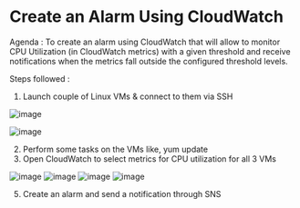# Create an Alarm Using CloudWatch


Agenda : To create an alarm using CloudWatch that will allow to monitor CPU Utilization (in CloudWatch metrics) with a given threshold and receive notifications when the metrics fall outside the configured threshold levels.

Steps followed :

1) Launch couple of Linux VMs & connect to them via SSH

![image](https://github.com/rnainani/AWSPracticeProjects/assets/25031921/9244adba-beeb-475e-aa86-52afbb20493b)

![image](https://github.com/rnainani/AWSPracticeProjects/assets/25031921/6e4ecd54-cb6b-47bb-a4fb-e28a435c0ac2)



2) Perform some tasks on the VMs like, yum update
3) Open CloudWatch to select metrics for CPU utilization for all 3 VMs

![image](https://github.com/rnainani/AWSPracticeProjects/assets/25031921/83ec743c-a30f-44c7-9c9d-b2e7761a7b4e)
![image](https://github.com/rnainani/AWSPracticeProjects/assets/25031921/19018f59-4662-4986-bdc8-39f8137b63cb)
![image](https://github.com/rnainani/AWSPracticeProjects/assets/25031921/9a359bf7-2ad1-4663-b9ca-fc769f7700be)
![image](https://github.com/rnainani/AWSPracticeProjects/assets/25031921/66c2c42a-524a-4da8-9e66-2a8a2aa4b1d5)




5) Create an alarm and send a notification through SNS

